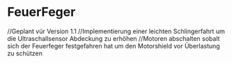 # FeuerFeger
//Geplant vür Version 1.1
//Implementierung einer leichten Schlingerfahrt um die Ultraschallsensor Abdeckung zu erhöhen
//Motoren abschalten sobalt sich der Feuerfeger festgefahren hat um den Motorshield vor Überlastung zu schützen 

